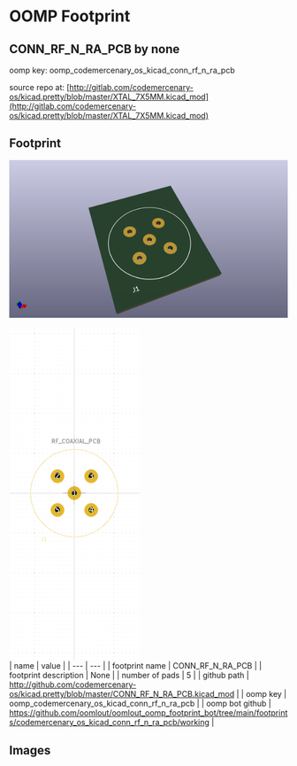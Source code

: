 # OOMP Footprint  
## CONN_RF_N_RA_PCB  by none  
  
oomp key: oomp_codemercenary_os_kicad_conn_rf_n_ra_pcb  
  
source repo at: [http://gitlab.com/codemercenary-os/kicad.pretty/blob/master/XTAL_7X5MM.kicad_mod](http://gitlab.com/codemercenary-os/kicad.pretty/blob/master/XTAL_7X5MM.kicad_mod)  
## Footprint  
  
[![working_kicad_pcb_3d.png](working_kicad_pcb_3d_600.png)](working_kicad_pcb_3d.png)  
  
[![working.png](working_600.png)](working.png)  
| name | value | 
| --- | --- | 
| footprint name | CONN_RF_N_RA_PCB | 
| footprint description | None | 
| number of pads | 5 | 
| github path | http://github.com/codemercenary-os/kicad.pretty/blob/master/CONN_RF_N_RA_PCB.kicad_mod | 
| oomp key | oomp_codemercenary_os_kicad_conn_rf_n_ra_pcb | 
| oomp bot github | https://github.com/oomlout/oomlout_oomp_footprint_bot/tree/main/footprints/codemercenary_os_kicad_conn_rf_n_ra_pcb/working | 
## Images  
